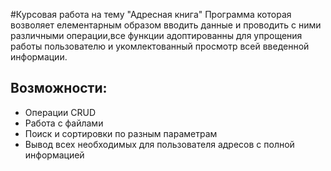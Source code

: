 #Курсовая работа на тему "Адресная книга"
 Программа которая возволяет елементарным образом вводить данные и проводить с ними различными операции,все функции адоптированны для упрощения работы пользователю и укомлектованный просмотр всей введенной информации.
## Возможности:
- Операции CRUD
- Работа с файлами
- Поиск и сортировки по разным параметрам
- Вывод всех необходимых для пользователя адресов с полной информацией
